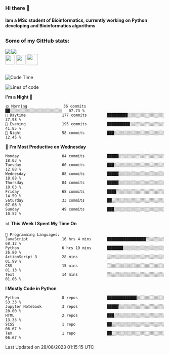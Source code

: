 ### Hi there 👋
#### Iam a MSc student of Bioinformatics, currently working on Python developing and Bioinformatics algorithms

##
### Some of my GitHub stats:

<div>
  <a href="https://github.com/AdrianoSilva19/AdrianoSilva19">
    <img heigth="180" align="left" src="https://github-readme-stats.vercel.app/api?username=AdrianoSilva19&count_private=true&include_all_comits=true&show_icons=true&theme=dracula" />
    <img heigth="180" align="center" src="https://github-readme-stats.vercel.app/api/top-langs/?username=AdrianoSilva19&langs_count=3&theme=dracula" />
  </a>
</div>

<div style="display:inline_block">
  <img align="center" heigth="30" width="30" src="https://cdn.jsdelivr.net/gh/devicons/devicon/icons/python/python-plain.svg" />
  <img align="center" heigth="30" width="30" src="https://cdn.jsdelivr.net/gh/devicons/devicon/icons/r/r-original.svg" />
  <img align="center" heigth="35" width="35" src="https://cdn.jsdelivr.net/gh/devicons/devicon/icons/neo4j/neo4j-original.svg" />
</div>

##

<!--START_SECTION:waka-->
![Code Time](http://img.shields.io/badge/Code%20Time-409%20hrs%2043%20mins-blue)

![Lines of code](https://img.shields.io/badge/From%20Hello%20World%20I%27ve%20Written-1.5%20million%20lines%20of%20code-blue)

**I'm a Night 🦉** 

```text
🌞 Morning                36 commits          ██░░░░░░░░░░░░░░░░░░░░░░░   07.73 % 
🌆 Daytime                177 commits         █████████░░░░░░░░░░░░░░░░   37.98 % 
🌃 Evening                195 commits         ██████████░░░░░░░░░░░░░░░   41.85 % 
🌙 Night                  58 commits          ███░░░░░░░░░░░░░░░░░░░░░░   12.45 % 
```
📅 **I'm Most Productive on Wednesday** 

```text
Monday                   84 commits          █████░░░░░░░░░░░░░░░░░░░░   18.03 % 
Tuesday                  60 commits          ███░░░░░░░░░░░░░░░░░░░░░░   12.88 % 
Wednesday                88 commits          █████░░░░░░░░░░░░░░░░░░░░   18.88 % 
Thursday                 84 commits          █████░░░░░░░░░░░░░░░░░░░░   18.03 % 
Friday                   68 commits          ████░░░░░░░░░░░░░░░░░░░░░   14.59 % 
Saturday                 33 commits          ██░░░░░░░░░░░░░░░░░░░░░░░   07.08 % 
Sunday                   49 commits          ███░░░░░░░░░░░░░░░░░░░░░░   10.52 % 
```


📊 **This Week I Spent My Time On** 

```text
💬 Programming Languages: 
JavaScript               16 hrs 4 mins       █████████████████░░░░░░░░   68.12 % 
Python                   6 hrs 19 mins       ███████░░░░░░░░░░░░░░░░░░   26.80 % 
ActionScript 3           28 mins             ░░░░░░░░░░░░░░░░░░░░░░░░░   01.99 % 
CSS                      15 mins             ░░░░░░░░░░░░░░░░░░░░░░░░░   01.13 % 
Text                     14 mins             ░░░░░░░░░░░░░░░░░░░░░░░░░   01.06 % 
```

**I Mostly Code in Python** 

```text
Python                   8 repos             █████████████░░░░░░░░░░░░   53.33 % 
Jupyter Notebook         3 repos             █████░░░░░░░░░░░░░░░░░░░░   20.00 % 
HTML                     2 repos             ███░░░░░░░░░░░░░░░░░░░░░░   13.33 % 
SCSS                     1 repo              ██░░░░░░░░░░░░░░░░░░░░░░░   06.67 % 
TeX                      1 repo              ██░░░░░░░░░░░░░░░░░░░░░░░   06.67 % 
```




 Last Updated on 28/08/2023 01:15:15 UTC
<!--END_SECTION:waka-->






<!--

Here are some ideas to get you started:

- 🔭 I’m currently working on ...
- 🌱 I’m currently learning ...
- 👯 I’m looking to collaborate on ...
- 🤔 I’m looking for help with ...
- 💬 Ask me about ...
- 📫 How to reach me: ...
- 😄 Pronouns: ...
- ⚡ Fun fact: ...
-->
